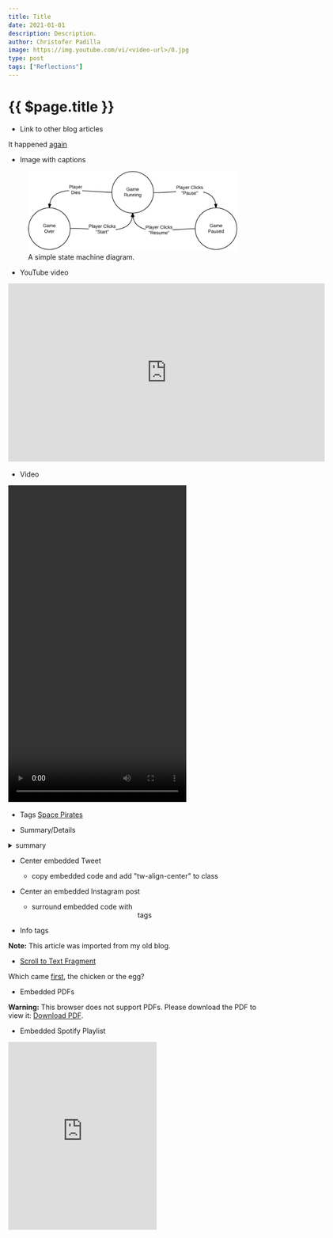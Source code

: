 ```yaml
---
title: Title
date: 2021-01-01
description: Description.
author: Christofer Padilla
image: https://img.youtube.com/vi/<video-url>/0.jpg
type: post
tags: ["Reflections"]
---
```


# {{ $page.title }}

* Link to other blog articles

It happened [again](/blog/1/2/3/Queries_into_the_4th_state_of_matter.md)

* Image with captions
<figure>
  <img
  src="/images/statemachine.png"
  alt="A simple state machine diagram.">
  <figcaption>A simple state machine diagram.</figcaption>
</figure>

* YouTube video
<div class="resp-container">
  <iframe class="resp-iframe" width="640" height="360" src="https://www.youtube.com/embed/UDtlvZGmHYk" frameborder="0" allow="accelerometer; autoplay; clipboard-write; encrypted-media; gyroscope; picture-in-picture" allowfullscreen></iframe>
</div>

* Video
<video width="360" height="640" controls>
  <source src="/videos/thedarkestknight.mp4" type="video/mp4">
  Your browser does not support the video tag.
</video>

* Tags
[Space Pirates](/tags/#Space-Pirates)

* Summary/Details
<details>
  <summary>
    summary
  </summary>
  details
</details>

* Center embedded Tweet
  - copy embedded code and add "tw-align-center" to class

* Center an embedded Instagram post
  - surround embedded code with <center> tags

* Info tags
<div class="info"><b>Note:</b> This article was imported from my old blog.</div>


* [Scroll to Text Fragment](https://stackoverflow.com/questions/62161819/what-exactly-is-the-text-location-hash-in-an-url)

Which came [first](https://en.wikipedia.org/wiki/Chicken_or_the_egg#:~:text=%22Chicken-and-egg,on%20others%20being%20done%20first.), the chicken or the egg?

* Embedded PDFs
<object data="/pdf/Gmail%20-%20spacepirates.net%20Inquiry.pdf" type="application/pdf" width="100%" height="600px">
<div class="warning">
<b>Warning:</b> This browser does not support PDFs. Please download the PDF to view it: <a href="/pdf/Gmail%20-%20spacepirates.net%20Inquiry.pdf">Download PDF</a>.
</div>
</object>

* Embedded Spotify Playlist
<iframe src="https://open.spotify.com/embed/playlist/6iTagMuzpLPGVNTcuNpSon" width="300" height="380" frameborder="0" allowtransparency="true" allow="encrypted-media"></iframe>


<TagLinks />

<Comments />
